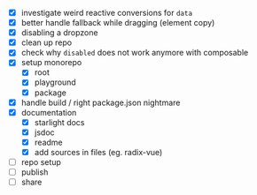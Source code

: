 - [x] investigate weird reactive conversions for `data`
- [x] better handle fallback while dragging (element copy)
- [x] disabling a dropzone
- [x] clean up repo
- [x] check why `disabled` does not work anymore with composable
- [x] setup monorepo
  - [x] root
  - [x] playground
  - [x] package
- [x] handle build / right package.json nightmare
- [x] documentation
  - [x] starlight docs
  - [x] jsdoc
  - [x] readme
  - [x] add sources in files (eg. radix-vue)
- [ ] repo setup
- [ ] publish
- [ ] share 
